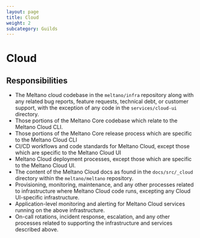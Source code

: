 ```yaml
---
layout: page
title: Cloud
weight: 2
subcategory: Guilds
---
```


# Cloud

## Responsibilities

- The Meltano cloud codebase in the `meltano/infra` repository along with any related bug reports, feature requests, technical debt, or customer support, with the exception of any code in the `services/cloud-ui` directory.
- Those portions of the Meltano Core codebase which relate to the Meltano Cloud CLI.
- Those portions of the Meltano Core release process which are specific to the Meltano Cloud CLI
- CI/CD workflows and code standards for Meltano Cloud, except those which are specific to the Meltano Cloud UI
- Meltano Cloud deployment processes, except those which are specific to the Meltano Cloud UI.
- The content of the Meltano Cloud docs as found in the `docs/src/_cloud` directory within the `meltano/meltano` repository.
- Provisioning, monitoring, maintenance, and any other processes related to infrastructure where Meltano Cloud code runs, excepting any Cloud UI-specific infrastructure.
- Application-level monitoring and alerting for Meltano Cloud services running on the above infrastructure.
- On-call rotations, incident response, escalation, and any other processes related to supporting the infrastructure and services described above.
